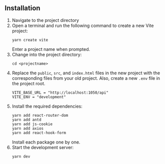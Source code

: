 ## Installation

1. Navigate to the project directory
2. Open a terminal and run the following command to create a new Vite project:
   ```
   yarn create vite
   ```
   Enter a project name when prompted.
3. Change into the project directory:
   ```
   cd <projectname>
   ```
4. Replace the `public`, `src`, and `index.html` files in the new project with the corresponding files from your old project. Also, create a new `.env` file in the project root.
   ```
   VITE_BASE_URL = "http://localhost:1050/api"
   VITE_ENV = "development"
   ```
5. Install the required dependencies:
   ```
   yarn add react-router-dom
   yarn add antd
   yarn add js-cookie
   yarn add axios
   yarn add react-hook-form
   ```
   Install each package one by one.
6. Start the development server:
   ```
   yarn dev
   ```

